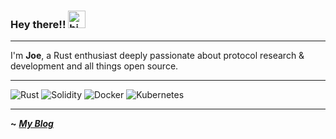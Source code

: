 ### Hey there!! <img src="https://user-images.githubusercontent.com/1303154/88677602-1635ba80-d120-11ea-84d8-d263ba5fc3c0.gif" width="28px" alt="hi">
---
I'm **Joe**, a Rust enthusiast deeply passionate about protocol research & development and all things open source.




---
![Rust](https://img.shields.io/badge/Rust-282828?style=for-the-badge&logo=rust&logoColor=white)
![Solidity](https://img.shields.io/badge/Solidity-282828?style=for-the-badge&logo=solidity&logoColor=white)
![Docker](https://img.shields.io/badge/Docker-282828?style=for-the-badge&logo=docker&logoColor=blue   )
![Kubernetes](https://img.shields.io/badge/Kubernetes-282828?style=for-the-badge&logo=kubernetes&logoColor=blue)

---




**~** [**_My Blog_**]()





